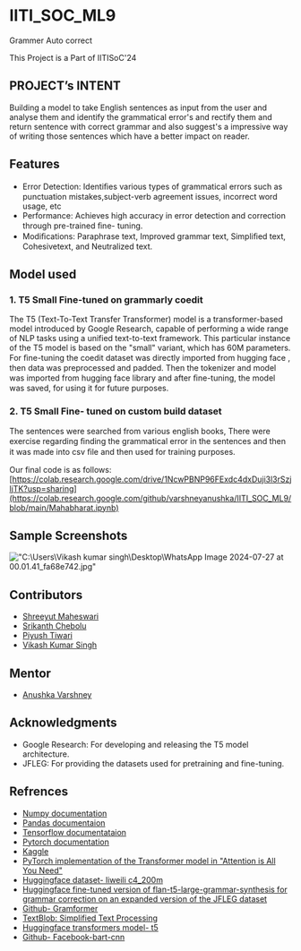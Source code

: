 # IITI_SOC_ML9
Grammer Auto correct

This Project is a Part of IITISoC'24

## PROJECT’s INTENT 
Building a model to take English sentences as input from the user and analyse them and identify the grammatical error's and rectify them and return sentence with correct grammar and also suggest's a impressive way of writing those sentences which have a better impact on reader.

## Features
- Error	Detection:	Identiﬁes	various	types	of grammatical	errors	such	as	punctuation	mistakes,subject-verb  agreement  issues,  incorrect  word usage, etc
- Performance:  Achieves  high  accuracy  in  error detection and correction through pre-trained ﬁne- tuning.
- Modiﬁcations:    Paraphrase    text,    Improved grammar  text,  Simpliﬁed  text,  Cohesivetext,  and Neutralized text.

## Model used
### 1. T5 Small Fine-tuned on grammarly coedit 
The T5 (Text-To-Text Transfer Transformer) model is a transformer-based model introduced by Google Research, capable of performing a wide range of NLP tasks using a unified text-to-text framework. This particular instance of the T5 model is based on the "small" variant, which has 60M parameters.
For ﬁne-tuning the coedit dataset was directly imported from hugging face , then data was preprocessed and padded. Then the tokenizer and model was imported from hugging face library and after ﬁne-tuning, the model was saved, for using it for future purposes.

### 2. T5 Small Fine- tuned on custom build dataset
The sentences were searched from various english books, There  were  exercise  regarding  ﬁnding  the  grammatical error in the sentences and then it was made into csv ﬁle and then used for training purposes.


Our final code is as follows:\
[https://colab.research.google.com/drive/1NcwPBNP96FExdc4dxDuji3l3rSzjljTK?usp=sharing](https://colab.research.google.com/github/varshneyanushka/IITI_SOC_ML9/blob/main/Mahabharat.ipynb)

## Sample Screenshots
!["C:\Users\Vikash kumar singh\Desktop\WhatsApp Image 2024-07-27 at 00.01.41_fa68e742.jpg"](https://github.com/varshneyanushka/IITI_SOC_ML9/assets/152094795/43dcd4e9-49d7-42b8-a7ea-133a18afd185)



## Contributors
- [Shreeyut Maheswari](https://github.com/search?q=shreeyut1905&type=users)
- [Srikanth Chebolu](https://github.com/search?q=Srikanth1234567808&type=users) 
- [Piyush Tiwari](https://github.com/search?q=Piyush867583&type=users)
- [Vikash Kumar Singh](https://github.com/search?q=Vikas1177&type=users)

## Mentor
- [Anushka Varshney](https://github.com/search?q=varshneyanushka&type=users)

## Acknowledgments
- Google Research: For developing and releasing the T5 model architecture.
- JFLEG: For providing the datasets used for pretraining and fine-tuning.

## Refrences
- [Numpy documentation](https://numpy.org/doc/)
- [Pandas documentaion](https://pandas.pydata.org/docs/)
- [Tensorflow documentataion](https://www.tensorflow.org/api_docs)
- [Pytorch documentation](https://pytorch.org/docs/stable/index.html)
- [Kaggle](https://www.kaggle.com/)
- [PyTorch implementation of the Transformer model in "Attention is All You Need" ](https://github.com/jadore801120/attention-is-all-you-need-pytorch.git)
- [Huggingface dataset- liweili c4_200m](https://huggingface.co/datasets/liweili/c4_200m)
- [Huggingface  fine-tuned version of flan-t5-large-grammar-synthesis  for grammar correction on an expanded version of the JFLEG dataset](https://huggingface.co/pszemraj/flan-t5-large-grammar-synthesis)
- [Github- Gramformer](https://github.com/PrithivirajDamodaran/Gramformer)
- [TextBlob: Simplified Text Processing](https://textblob.readthedocs.io/en/dev/)
- [Huggingface transformers model- t5](https://huggingface.co/docs/transformers/en/model_doc/t5)
- [Github- Facebook-bart-cnn](https://github.com/inferless/Facebook-bart-cnn)





